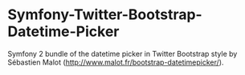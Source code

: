 Symfony-Twitter-Bootstrap-Datetime-Picker
=========================================

Symfony 2 bundle of the datetime picker in Twitter Bootstrap style by Sébastien Malot (http://www.malot.fr/bootstrap-datetimepicker/).
